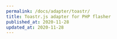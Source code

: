 ```yaml
---
permalink: /docs/adapter/toastr/
title: Toastr.js adapter for PHP flasher
published_at: 2020-11-28
updated_at: 2020-11-28
---
```

